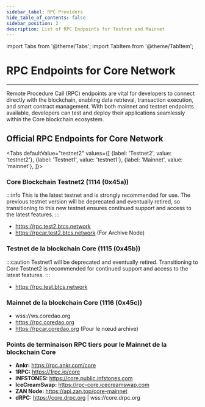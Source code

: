 ```yaml
---
sidebar_label: RPC Providers
hide_table_of_contents: false
sidebar_position: 2
description: List of RPC Endpoints for Testnet and Mainnet
---
```


import Tabs from '@theme/Tabs';
import TabItem from '@theme/TabItem';

# RPC Endpoints for Core Network

---

Remote Procedure Call (RPC) endpoints are vital for developers to connect directly with the blockchain, enabling data retrieval, transaction execution, and smart contract management. With both mainnet and testnet endpoints available, developers can test and deploy their applications seamlessly within the Core blockchain ecosystem.

## Official RPC Endpoints for Core Network

<Tabs defaultValue="testnet2" values={[
{label: 'Testnet2', value: 'testnet2'},
{label: 'Testnet1', value: 'testnet1'},
{label: 'Mainnet', value: 'mainnet'},
]}> <TabItem value="testnet2">

### Core Blockchain Testnet2 (1114 (0x45a))

:::info
This is the latest testnet and is strongly recommended for use. The previous testnet version will be deprecated and eventually retired, so transitioning to this new testnet ensures continued support and access to the latest features.
:::

- https://rpc.test2.btcs.network
- https://rpcar.test2.btcs.network (For Archive Node)

</TabItem>
<TabItem value="testnet1">

### Testnet de la blockchain Core (1115 (0x45b))

:::caution
Testnet1 will be deprecated and eventually retired. Transitioning to Core Testnet2 is recommended for continued support and access to the latest features.
:::

- https://rpc.test.btcs.network

</TabItem>

<TabItem value="mainnet">

### Mainnet de la blockchain Core (1116 (0x45c))

- wss://ws.coredao.org
- https://rpc.coredao.org
- https://rpcar.coredao.org (Pour le nœud archive)

</TabItem>
</Tabs>

### Points de terminaison RPC tiers pour le Mainnet de la blockchain Core

- **Ankr:** https://rpc.ankr.com/core
- **1RPC:** https://1rpc.io/core
- **INFSTONES:** https://core.public.infstones.com
- **IceCreamSwap:** https://rpc-core.icecreamswap.com
- **ZAN Node:** https://api.zan.top/core-mainnet
- **dRPC:** https://core.drpc.org | wss://core.drpc.org
